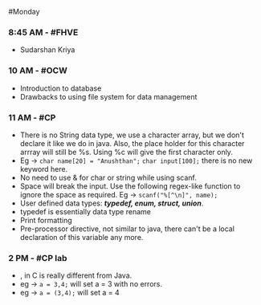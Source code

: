 #Monday 
### 8:45 AM - #FHVE 
- Sudarshan Kriya

### 10 AM - #OCW 
- Introduction to database
- Drawbacks to using file system for data management

### 11 AM - #CP 
- There is no String data type, we use a character array, but we don't declare it like we do in java. Also, the place holder for this character arrray will still be %s. Using %c will give the first character only.
- Eg -> `char name[20] = "Anushthan";`
`char input[100];` there is no new keyword here.
- No need to use & for char or string  while using scanf.
- Space will break the input. Use the following regex-like function to ignore the space as required.
Eg -> `scanf("%[^\n]", name);`
- User defined data types: ***typedef, enum, struct, union***.
- typedef is essentially data type rename
- Print formatting
- Pre-processor directive, not similar to java, there can't be a local declaration of this variable any more.

### 2 PM - #CP lab
- , in C is really different from Java.
- eg -> `a = 3,4;` will set a = 3 with no errors.
- eg -> `a = (3,4);` will set a = 4